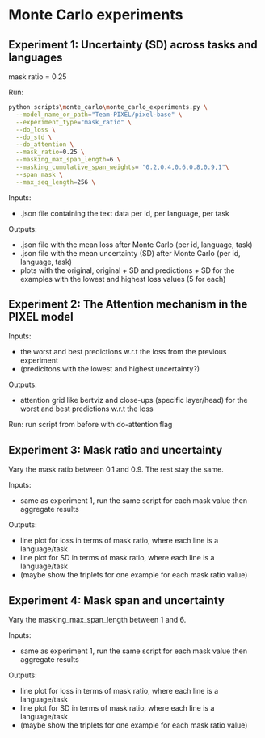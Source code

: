 # Monte Carlo experiments

## Experiment 1: Uncertainty (SD) across tasks and languages

mask ratio = 0.25

Run:

```bash
python scripts\monte_carlo\monte_carlo_experiments.py \
  --model_name_or_path="Team-PIXEL/pixel-base" \
  --experiment_type="mask_ratio" \
  --do_loss \
  --do_std \
  --do_attention \
  --mask_ratio=0.25 \
  --masking_max_span_length=6 \
  --masking_cumulative_span_weights= "0.2,0.4,0.6,0.8,0.9,1"\
  --span_mask \
  --max_seq_length=256 \
```

Inputs:
- .json file containing the text data per id, per language, per task

Outputs:
- .json file with the mean loss after Monte Carlo (per id, language, task)
- .json file with the mean uncertainty (SD) after Monte Carlo (per id, language, task)
- plots with the original, original + SD and predictions + SD for the examples with the lowest and highest loss values (5 for each)

## Experiment 2: The Attention mechanism in the PIXEL model

Inputs:
- the worst and best predictions w.r.t the loss from the previous experiment
- (predicitons with the lowest and highest uncertainty?)

Outputs:
- attention grid like bertviz and close-ups (specific layer/head) for the worst and best predictions w.r.t the loss

Run: run script from before with do-attention flag

## Experiment 3: Mask ratio and uncertainty

Vary the mask ratio between 0.1 and 0.9. The rest stay the same.

Inputs:
- same as experiment 1, run the same script for each mask value then aggregate results

Outputs:
- line plot for loss in terms of mask ratio, where each line is a language/task
- line plot for SD in terms of mask ratio, where each line is a language/task
- (maybe show the triplets for one example for each mask ratio value)

## Experiment 4: Mask span and uncertainty

Vary the masking_max_span_length between 1 and 6. 

Inputs:
- same as experiment 1, run the same script for each mask value then aggregate results

Outputs:
- line plot for loss in terms of mask ratio, where each line is a language/task
- line plot for SD in terms of mask ratio, where each line is a language/task
- (maybe show the triplets for one example for each mask ratio value)